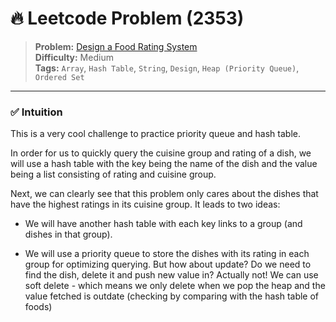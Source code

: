 # 🔥 Leetcode Problem (2353)

> **Problem:** [Design a Food Rating System](https://leetcode.com/problems/design-a-food-rating-system/)<br />
> **Difficulty:** Medium<br/>
> **Tags:** `Array`, `Hash Table`, `String`, `Design`, `Heap (Priority Queue)`, `Ordered Set`

---

### ✅ Intuition

This is a very cool challenge to practice priority queue and hash table.

In order for us to quickly query the cuisine group and rating of a dish, we will use a hash table with the key being the name of the dish and the value being a list consisting of rating and cuisine group. 

Next, we can clearly see that this problem only cares about the dishes that have the highest ratings in its cuisine group. It leads to two ideas:

- We will have another hash table with each key links to a group (and dishes in that group).

- We will use a priority queue to store the dishes with its rating in each group for optimizing querying. But how about update? Do we need to find the dish, delete it and push new value in? Actually not! We can use soft delete - which means we only delete when we pop the heap and the value fetched is outdate (checking by comparing with the hash table of foods)
